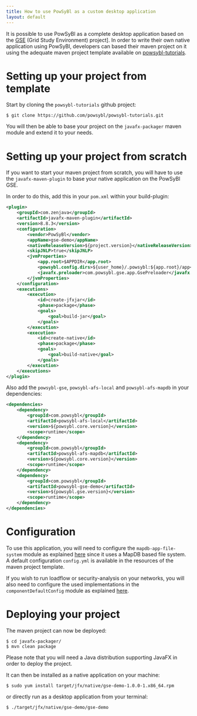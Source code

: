```yaml
---
title: How to use PowSyBl as a custom desktop application
layout: default
---
```


It is possible to use PowSyBl as a complete desktop application based on the [GSE](https://github.com/powsybl/powsybl-gse)
(Grid Study  Environment) project]. In order to write their own native application using PowSyBl, developers can based
their maven project on it using the adequate maven project template available on
[powsybl-tutorials](https://github.com/powsybl/powsybl-tutorials).

# Setting up your project from template

Start by cloning the `powsybl-tutorials` github project:
```
$ git clone https://github.com/powsybl/powsybl-tutorials.git
```

You will then be able to base your project on the `javafx-packager` maven module and extend it to your
needs.

# Setting up your project from scratch

If you want to start your maven project from scratch, you will have to use the `javafx-maven-plugin` to base your native
application on the PowSyBl GSE.

In order to do this, add this in your `pom.xml` within your build-plugin:
```xml
<plugin>
    <groupId>com.zenjava</groupId>
    <artifactId>javafx-maven-plugin</artifactId>
    <version>8.8.3</version>
    <configuration>
        <vendor>PowSyBl</vendor>
        <appName>gse-demo</appName>
        <nativeReleaseVersion>${project.version}</nativeReleaseVersion>
        <skipJNLP>true</skipJNLP>
        <jvmProperties>
            <app.root>$APPDIR</app.root>
            <powsybl.config.dirs>${user_home}/.powsybl:${app.root}/app</powsybl.config.dirs>
            <javafx.preloader>com.powsybl.gse.app.GsePreloader</javafx.preloader>
        </jvmProperties>
    </configuration>
    <executions>
        <execution>
            <id>create-jfxjar</id>
            <phase>package</phase>
            <goals>
                <goal>build-jar</goal>
            </goals>
        </execution>
        <execution>
            <id>create-native</id>
            <phase>package</phase>
            <goals>
                <goal>build-native</goal>
            </goals>
        </execution>
    </executions>
</plugin>
```

Also add the `powsybl-gse`, `powsybl-afs-local` and `powsybl-afs-mapdb` in your dependencies:
```xml
<dependencies>
    <dependency>
        <groupId>com.powsybl</groupId>
        <artifactId>powsybl-afs-local</artifactId>
        <version>${powsybl.core.version}</version>
        <scope>runtime</scope>
    </dependency>
    <dependency>
        <groupId>com.powsybl</groupId>
        <artifactId>powsybl-afs-mapdb</artifactId>
        <version>${powsybl.core.version}</version>
        <scope>runtime</scope>
    </dependency>
    <dependency>
        <groupId>com.powsybl</groupId>
        <artifactId>powsybl-gse-demo</artifactId>
        <version>${powsybl.gse.version}</version>
        <scope>runtime</scope>
    </dependency>
</dependencies>
```

# Configuration

To use this application, you will need to configure the `mapdb-app-file-system` module as explained 
[here](../configuration/modules/mapdb-app-file-system.md) since it uses a MapDB based file system. A default configuration
`config.yml` is available in the resources of the maven project template.

If you wish to run loadflow or security-analysis on your networks, you will also need to configure the used implementations
in the `componentDefaultConfig` module as explained [here](../configuration/modules/componentDefaultConfig.md).

# Deploying your project

The maven project can now be deployed:
``` 
$ cd javafx-packager/
$ mvn clean package
```
Please note that you will need a Java distribution supporting JavaFX in order to deploy the project.

It can then be installed as a native application on your machine:
``` 
$ sudo yum install target/jfx/native/gse-demo-1.0.0-1.x86_64.rpm
```
or directly run as a desktop application from your terminal:
``` 
$ ./target/jfx/native/gse-demo/gse-demo
```
